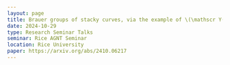 ```yaml
---
layout: page
title: Brauer groups of stacky curves, via the example of \(\mathscr Y(1)\)
date: 2024-10-29
type: Research Seminar Talks
seminar: Rice AGNT Seminar
location: Rice University
paper: https://arxiv.org/abs/2410.06217
---
```

